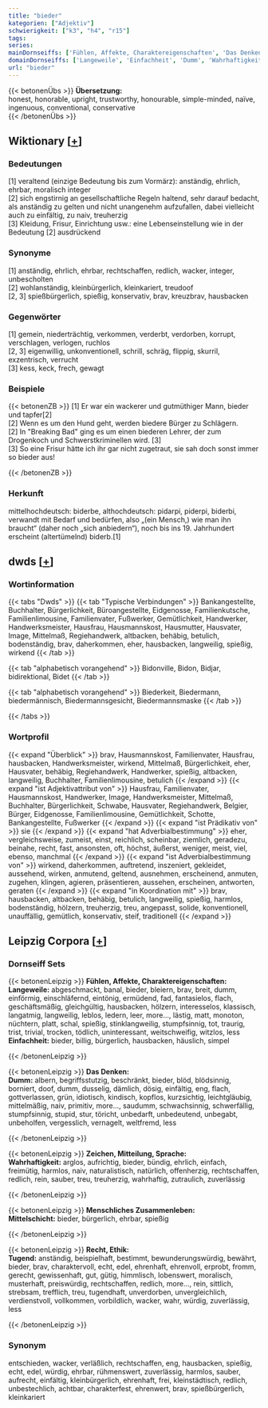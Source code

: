 ```yaml
---
title: "bieder"
kategorien: ["Adjektiv"]
schwierigkeit: ["k3", "h4", "r15"]
tags:
series:
mainDornseiffs: ['Fühlen, Affekte, Charaktereigenschaften', 'Das Denken', 'Zeichen, Mitteilung, Sprache', 'Menschliches Zusammenleben', 'Recht, Ethik']
domainDornseiffs: ['Langeweile', 'Einfachheit', 'Dumm', 'Wahrhaftigkeit', 'Mittelschicht', 'Tugend']
url: "bieder"
---
```


{{< betonenÜbs >}}
**Übersetzung:**  
honest, honorable, upright, trustworthy, honourable, simple-minded, naïve, ingenuous, conventional, conservative  
{{< /betonenÜbs >}}

## Wiktionary [[+](https://de.wiktionary.org/wiki/bieder)]

### Bedeutungen
[1] veraltend (einzige Bedeutung bis zum Vormärz): anständig, ehrlich, ehrbar, moralisch integer  
[2] sich engstirnig an gesellschaftliche Regeln haltend, sehr darauf bedacht, als anständig zu gelten und nicht unangenehm aufzufallen, dabei vielleicht auch zu einfältig, zu naiv, treuherzig  
[3] Kleidung, Frisur, Einrichtung usw.: eine Lebenseinstellung wie in der Bedeutung [2] ausdrückend  

### Synonyme
[1] anständig, ehrlich, ehrbar, rechtschaffen, redlich, wacker, integer, unbescholten  
[2] wohlanständig, kleinbürgerlich, kleinkariert, treudoof  
[2, 3] spießbürgerlich, spießig, konservativ, brav, kreuzbrav, hausbacken  

### Gegenwörter
[1] gemein, niederträchtig, verkommen, verderbt, verdorben, korrupt, verschlagen, verlogen, ruchlos  
[2, 3] eigenwillig, unkonventionell, schrill, schräg, flippig, skurril, exzentrisch, verrucht  
[3] kess, keck, frech, gewagt  

### Beispiele
{{< betonenZB >}}
[1] Er war ein wackerer und gutmüthiger Mann, bieder und tapfer[2]  
[2] Wenn es um den Hund geht, werden biedere Bürger zu Schlägern.  
[2] In "Breaking Bad" ging es um einen biederen Lehrer, der zum Drogenkoch und Schwerstkriminellen wird. [3]  
[3] So eine Frisur hätte ich ihr gar nicht zugetraut, sie sah doch sonst immer so bieder aus!  

{{< /betonenZB >}}
### Herkunft
mittelhochdeutsch: biderbe, althochdeutsch: pidarpi, piderpi, biderbi, verwandt mit Bedarf und bedürfen, also „(ein Mensch,) wie man ihn braucht“ (daher noch „sich anbiedern“), noch bis ins 19. Jahrhundert erscheint (altertümelnd) biderb.[1]  



## dwds [[+](https://www.dwds.de/wb/bieder)]

### Wortinformation
{{< tabs "Dwds" >}}
{{< tab "Typische Verbindungen" >}}
Bankangestellte, Buchhalter, Bürgerlichkeit, Büroangestellte, Eidgenosse, Familienkutsche, Familienlimousine, Familienvater, Fußwerker, Gemütlichkeit, Handwerker, Handwerksmeister, Hausfrau, Hausmannskost, Hausmutter, Hausvater, Image, Mittelmaß, Regiehandwerk, altbacken, behäbig, betulich, bodenständig, brav, daherkommen, eher, hausbacken, langweilig, spießig, wirkend
{{< /tab >}}

{{< tab "alphabetisch vorangehend" >}}
Bidonville, Bidon, Bidjar, bidirektional, Bidet
{{< /tab >}}

{{< tab "alphabetisch vorangehend" >}}
Biederkeit, Biedermann, biedermännisch, Biedermannsgesicht, Biedermannsmaske
{{< /tab >}}

{{< /tabs >}}

### Wortprofil
{{< expand "Überblick" >}} brav, Hausmannskost, Familienvater, Hausfrau, hausbacken, Handwerksmeister, wirkend, Mittelmaß, Bürgerlichkeit, eher, Hausvater, behäbig, Regiehandwerk, Handwerker, spießig, altbacken, langweilig, Buchhalter, Familienlimousine, betulich {{< /expand >}}
{{< expand "ist Adjektivattribut von" >}} Hausfrau, Familienvater, Hausmannskost, Handwerker, Image, Handwerksmeister, Mittelmaß, Buchhalter, Bürgerlichkeit, Schwabe, Hausvater, Regiehandwerk, Belgier, Bürger, Eidgenosse, Familienlimousine, Gemütlichkeit, Schotte, Bankangestellte, Fußwerker {{< /expand >}}
{{< expand "ist Prädikativ von" >}} sie {{< /expand >}}
{{< expand "hat Adverbialbestimmung" >}} eher, vergleichsweise, zumeist, einst, reichlich, scheinbar, ziemlich, geradezu, beinahe, recht, fast, ansonsten, oft, höchst, äußerst, weniger, meist, viel, ebenso, manchmal {{< /expand >}}
{{< expand "ist Adverbialbestimmung von" >}} wirkend, daherkommen, auftretend, inszeniert, gekleidet, aussehend, wirken, anmutend, geltend, ausnehmen, erscheinend, anmuten, zugehen, klingen, agieren, präsentieren, aussehen, erscheinen, antworten, geraten {{< /expand >}}
{{< expand "in Koordination mit" >}} brav, hausbacken, altbacken, behäbig, betulich, langweilig, spießig, harmlos, bodenständig, hölzern, treuherzig, treu, angepasst, solide, konventionell, unauffällig, gemütlich, konservativ, steif, traditionell {{< /expand >}}

## Leipzig Corpora [[+](https://corpora.uni-leipzig.de/en/res?word=bieder&corpusId=deu_newscrawl-public_2018)]

### Dornseiff Sets
{{< betonenLeipzig >}}
**Fühlen, Affekte, Charaktereigenschaften:**  
**Langeweile:** abgeschmackt, banal, bieder, bleiern, brav, breit, dumm, einförmig, einschläfernd, eintönig, ermüdend, fad, fantasielos, flach, geschäftsmäßig, gleichgültig, hausbacken, hölzern, interesselos, klassisch, langatmig, langweilig, leblos, ledern, leer, more..., lästig, matt, monoton, nüchtern, platt, schal, spießig, stinklangweilig, stumpfsinnig, tot, traurig, trist, trivial, trocken, tödlich, uninteressant, weitschweifig, witzlos, less  
**Einfachheit:** bieder, billig, bürgerlich, hausbacken, häuslich, simpel  

{{< /betonenLeipzig >}}


{{< betonenLeipzig >}}
**Das Denken:**  
**Dumm:** albern, begriffsstutzig, beschränkt, bieder, blöd, blödsinnig, borniert, doof, dumm, dusselig, dämlich, dösig, einfältig, eng, flach, gottverlassen, grün, idiotisch, kindisch, kopflos, kurzsichtig, leichtgläubig, mittelmäßig, naiv, primitiv, more..., saudumm, schwachsinnig, schwerfällig, stumpfsinnig, stupid, stur, töricht, unbedarft, unbedeutend, unbegabt, unbeholfen, vergesslich, vernagelt, weltfremd, less  

{{< /betonenLeipzig >}}


{{< betonenLeipzig >}}
**Zeichen, Mitteilung, Sprache:**  
**Wahrhaftigkeit:** arglos, aufrichtig, bieder, bündig, ehrlich, einfach, freimütig, harmlos, naiv, naturalistisch, natürlich, offenherzig, rechtschaffen, redlich, rein, sauber, treu, treuherzig, wahrhaftig, zutraulich, zuverlässig  

{{< /betonenLeipzig >}}


{{< betonenLeipzig >}}
**Menschliches Zusammenleben:**  
**Mittelschicht:** bieder, bürgerlich, ehrbar, spießig  

{{< /betonenLeipzig >}}


{{< betonenLeipzig >}}
**Recht, Ethik:**  
**Tugend:** anständig, beispielhaft, bestimmt, bewunderungswürdig, bewährt, bieder, brav, charaktervoll, echt, edel, ehrenhaft, ehrenvoll, erprobt, fromm, gerecht, gewissenhaft, gut, gütig, himmlisch, lobenswert, moralisch, musterhaft, preiswürdig, rechtschaffen, redlich, more..., rein, sittlich, strebsam, trefflich, treu, tugendhaft, unverdorben, unvergleichlich, verdienstvoll, vollkommen, vorbildlich, wacker, wahr, würdig, zuverlässig, less  

{{< /betonenLeipzig >}}

### Synonym
entschieden, wacker, verläßlich, rechtschaffen, eng, hausbacken, spießig, echt, edel, würdig, ehrbar, rühmenswert, zuverlässig, harmlos, sauber, aufrecht, einfältig, kleinbürgerlich, ehrenhaft, frei, kleinstädtisch, redlich, unbestechlich, achtbar, charakterfest, ehrenwert, brav, spießbürgerlich, kleinkariert

